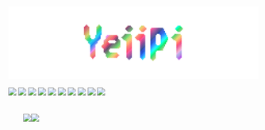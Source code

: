 
![](assets/banner_white_bg.png)

![](https://img.shields.io/badge/Linux-informational?style=flat&logo=linux&logoColor=ffffff&color=141321)
![](https://img.shields.io/badge/Vim-informational?style=flat&logo=vim&logoColor=fff&color=141321)
![](https://img.shields.io/badge/Python3-informational?style=flat&logo=python&logoColor=ffffff&color=141321)
![](https://img.shields.io/badge/C++-informational?style=flat&logo=c%2B%2B&logoColor=ffffff&color=141321)
![](https://img.shields.io/badge/Latex-informational?style=flat&logo=latex&logoColor=ffffff&color=141321)
![](https://img.shields.io/badge/PostgreSQL-informational?style=flat&logo=postgresql&logoColor=fff&color=141321)
![](https://img.shields.io/badge/Golang-informational?style=flat&logo=go&logoColor=ffffff&color=141321)
![](https://img.shields.io/badge/Javascript-informational?style=flat&logo=javascript&logoColor=fff&color=141321)
![](https://img.shields.io/badge/Shell-informational?style=flat&logo=shell&logoColor=fff&color=141321)
![](https://img.shields.io/badge/Django-informational?style=flat&logo=django&logoColor=ffffff&color=141321)



<div style="display:flex;margin:10px;padding:20px">
<img align="center" src="https://github-readme-stats.vercel.app/api/top-langs/?username=yeiipi&theme=radical&custom_title=Most%20used%20language:&layout=compact&hide=tex,html" />
<img align="center" src="https://github-readme-stats.vercel.app/api?username=yeiipi&show_icons=true&theme=radical&custom_title=My%20Github%20Stats:" />
</div>

